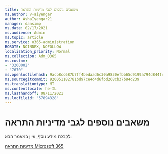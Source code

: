 ```yaml
---
title: משאבים נוספים לגבי מדיניות התראה
ms.author: v-aiyengar
author: AshaIyengar21
manager: dansimp
ms.date: 02/17/2021
ms.audience: Admin
ms.topic: article
ms.service: o365-administration
ROBOTS: NOINDEX, NOFOLLOW
localization_priority: Normal
ms.collection: Adm_O365
ms.custom:
- "3200002"
- "7670"
ms.openlocfilehash: 9acb8cc687b7ff4bedaad6c30a9830efbb65d9199a794d844fe040628451ef8c
ms.sourcegitcommit: 920051182781bd97ce4d4d6fbd268cb37b84d239
ms.translationtype: MT
ms.contentlocale: he-IL
ms.lasthandoff: 08/11/2021
ms.locfileid: "57894328"
---
```

# <a name="more-resources-on-alert-policies"></a>משאבים נוספים לגבי מדיניות התראה

לקבלת מידע נוסף, עיין במאמר הבא:

[מדיניות התראה Microsoft 365](https://docs.microsoft.com/microsoft-365/compliance/alert-policies)
